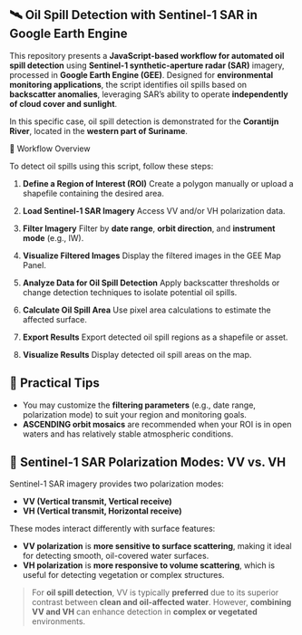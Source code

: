 ## 🛰️ Oil Spill Detection with Sentinel-1 SAR in Google Earth Engine

This repository presents a **JavaScript-based workflow for automated oil spill detection** using **Sentinel-1 synthetic-aperture radar (SAR)** imagery, processed in **Google Earth Engine (GEE)**. Designed for **environmental monitoring applications**, the script identifies oil spills based on **backscatter anomalies**, leveraging SAR’s ability to operate **independently of cloud cover and sunlight**.

In this specific case, oil spill detection is demonstrated for the **Corantijn River**, located in the **western part of Suriname**.

 🔧 Workflow Overview

To detect oil spills using this script, follow these steps:

1. **Define a Region of Interest (ROI)**
   Create a polygon manually or upload a shapefile containing the desired area.

2. **Load Sentinel-1 SAR Imagery**
   Access VV and/or VH polarization data.

3. **Filter Imagery**
   Filter by **date range**, **orbit direction**, and **instrument mode** (e.g., IW).

4. **Visualize Filtered Images**
   Display the filtered images in the GEE Map Panel.

5. **Analyze Data for Oil Spill Detection**
   Apply backscatter thresholds or change detection techniques to isolate potential oil spills.

6. **Calculate Oil Spill Area**
   Use pixel area calculations to estimate the affected surface.

7. **Export Results**
   Export detected oil spill regions as a shapefile or asset.

8. **Visualize Results**
   Display detected oil spill areas on the map.

 ## 🧭 Practical Tips

* You may customize the **filtering parameters** (e.g., date range, polarization mode) to suit your region and monitoring goals.
* **ASCENDING orbit mosaics** are recommended when your ROI is in open waters and has relatively stable atmospheric conditions.



## 📡 Sentinel-1 SAR Polarization Modes: VV vs. VH

Sentinel-1 SAR imagery provides two polarization modes:

* **VV (Vertical transmit, Vertical receive)**
* **VH (Vertical transmit, Horizontal receive)**

These modes interact differently with surface features:

* **VV polarization** is **more sensitive to surface scattering**, making it ideal for detecting smooth, oil-covered water surfaces.
* **VH polarization** is **more responsive to volume scattering**, which is useful for detecting vegetation or complex structures.

> For **oil spill detection**, VV is typically **preferred** due to its superior contrast between **clean and oil-affected water**. However, **combining VV and VH** can enhance detection in **complex or vegetated** environments.


